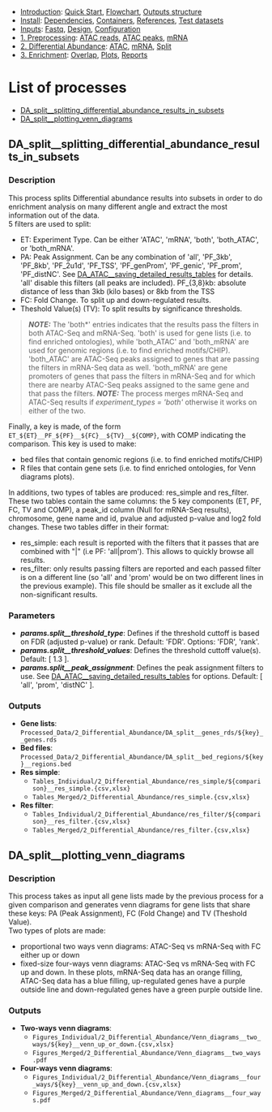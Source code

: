 

* [Introduction](/README.md): [Quick Start](/docs/1_Intro/Quick_start.md), [Flowchart](/docs/1_Intro/Flowchart.md), [Outputs structure](/docs/1_Intro/Outputs_structure.md)
* [Install](/docs/2_Install/2_Install.md): [Dependencies](/docs/2_Install/Dependencies.md), [Containers](/docs/2_Install/Containers.md), [References](/docs/2_Install/References.md), [Test datasets](/docs/2_Install/Test_datasets.md)
* [Inputs](/docs/3_Inputs/3_Inputs.md): [Fastq](/docs/3_Inputs/Fastq.md), [Design](/docs/3_Inputs/Design.md), [Configuration](/docs/3_Inputs/Configuration.md)
* [1. Preprocessing](/docs/4_Prepro/4_Prepro.md): [ATAC reads](/docs/4_Prepro/ATAC_reads.md), [ATAC peaks](/docs/4_Prepro/ATAC_peaks.md), [mRNA](/docs/4_Prepro/mRNA.md)
* [2. Differential Abundance](/docs/5_DA/5_DA.md): [ATAC](/docs/5_DA/DA_ATAC.md), [mRNA](/docs/5_DA/DA_mRNA.md), [Split](/docs/5_DA/Split.md)
* [3. Enrichment](/docs/6_Enrich/6_Enrich.md): [Overlap](/docs/6_Enrich/Overlap.md), [Plots](/docs/6_Enrich/Plots.md), [Reports](/docs/6_Enrich/Reports.md)

[](END_OF_MENU)


# List of processes

  - [DA_split__splitting_differential_abundance_results_in_subsets](#DA_split__splitting_differential_abundance_results_in_subsets)
  - [DA_split__plotting_venn_diagrams](#DA_split__plotting_venn_diagrams)


## DA_split__splitting_differential_abundance_results_in_subsets

### Description
This process splits Differential abundance results into subsets in order to do enrichment analysis on many different angle and extract the most information out of the data.  
5 filters are used to split:
  - ET: Experiment Type. Can be either 'ATAC', 'mRNA', 'both', 'both_ATAC', or 'both_mRNA'.  
  - PA: Peak Assignment. Can be any combination of 'all', 'PF_3kb', 'PF_8kb', 'PF_2u1d', 'PF_TSS', 'PF_genProm', 'PF_genic', 'PF_prom', 'PF_distNC'. See [DA_ATAC__saving_detailed_results_tables](/docs/5_DA/DA_ATAC.md#DA_ATAC__saving_detailed_results_tables) for details. 'all' disable this filters (all peaks are included). <!-- this is named Peak Filtering (PF) in main.nf for now; need to change that -->
  PF_{3,8}kb: absolute distance of less than 3kb (kilo bases) or 8kb from the TSS
  - FC: Fold Change. To split up and down-regulated results.
  - Theshold Value(s) (TV): To split results by significance thresholds. 

> **_NOTE:_** The 'both*' entries indicates that the results pass the filters in both ATAC-Seq and mRNA-Seq. 'both' is used for gene lists (i.e. to find enriched ontologies), while 'both_ATAC' and 'both_mRNA' are used for genomic regions (i.e. to find enriched motifs/CHIP). 'both_ATAC' are ATAC-Seq peaks assigned to genes that are passing the filters in mRNA-Seq data as well. 'both_mRNA' are gene promoters of genes that pass the filters in mRNA-Seq and for which there are nearby ATAC-Seq peaks assigned to the same gene and that pass the filters. 
> **_NOTE:_** The process merges mRNA-Seq and ATAC-Seq results if *experiment_types = 'both'* otherwise it works on either of the two.

Finally, a key is made, of the form `ET_${ET}__PF_${PF}__${FC}__${TV}__${COMP}`, with COMP indicating the comparison. This key is used to make: 
  - bed files that contain genomic regions (i.e. to find enriched motifs/CHIP)
  - R files that contain gene sets (i.e. to find enriched ontologies, for Venn diagrams plots).

In additions, two types of tables are produced: res_simple and res_filter. These two tables contain the same columns: the 5 key components (ET, PF, FC, TV and COMP), a peak_id column (Null for mRNA-Seq results), chromosome, gene name and id, pvalue and adjusted p-value and log2 fold changes. These two tables differ in their format: 
  - res_simple: each result is reported with the filters that it passes that are combined with "|" (i.e PF: 'all|prom'). This allows to quickly browse all results.
  - res_filter: only results passing filters are reported and each passed filter is on a different line (so 'all' and 'prom' would be on two different lines in the previous example). This file should be smaller as it exclude all the non-significant results.

### Parameters
- **_params.split__threshold_type_**: Defines if the threshold cuttoff is based on FDR (adjusted p-value) or rank. Default: 'FDR'. Options: 'FDR', 'rank'.
- **_params.split__threshold_values_**: Defines the threshold cuttoff value(s). Default: [ 1.3 ].
- **_params.split__peak_assignment_**: Defines the peak assignment filters to use. See [DA_ATAC__saving_detailed_results_tables](/docs/5_DA/DA_ATAC.md#DA_ATAC__saving_detailed_results_tables) for options. Default: [ 'all', 'prom', 'distNC' ].

### Outputs
- **Gene lists**: `Processed_Data/2_Differential_Abundance/DA_split__genes_rds/${key}__genes.rds`
- **Bed files**: `Processed_Data/2_Differential_Abundance/DA_split__bed_regions/${key}__regions.bed`
- **Res simple**: 
  - `Tables_Individual/2_Differential_Abundance/res_simple/${comparison}__res_simple.{csv,xlsx}`
  - `Tables_Merged/2_Differential_Abundance/res_simple.{csv,xlsx}`
- **Res filter**: 
  - `Tables_Individual/2_Differential_Abundance/res_filter/${comparison}__res_filter.{csv,xlsx}`
  - `Tables_Merged/2_Differential_Abundance/res_filter.{csv,xlsx}`

      

## DA_split__plotting_venn_diagrams

### Description
This process takes as input all gene lists made by the previous process for a given comparison and generates venn diagrams for gene lists that share these keys: PA (Peak Assignment), FC (Fold Change) and TV (Theshold Value).  
Two types of plots are made:
- proportional two ways venn diagrams:  ATAC-Seq vs mRNA-Seq with FC either up or down
- fixed-size four-ways venn diagrams: ATAC-Seq vs mRNA-Seq with FC up and down.
In these plots, mRNA-Seq data has an orange filling, ATAC-Seq data has a blue filling, up-regulated genes have a purple outside line and down-regulated genes have a green purple outside line.

### Outputs
- **Two-ways venn diagrams**: 
  - `Figures_Individual/2_Differential_Abundance/Venn_diagrams__two_ways/${key}__venn_up_or_down.{csv,xlsx}`
  - `Figures_Merged/2_Differential_Abundance/Venn_diagrams__two_ways.pdf`
- **Four-ways venn diagrams**: 
  - `Figures_Individual/2_Differential_Abundance/Venn_diagrams__four_ways/${key}__venn_up_and_down.{csv,xlsx}`
  - `Figures_Merged/2_Differential_Abundance/Venn_diagrams__four_ways.pdf`

